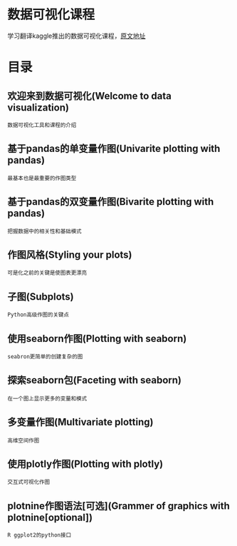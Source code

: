 # 数据可视化课程

学习翻译kaggle推出的数据可视化课程，[原文地址](./https://www.kaggle.com/learn/data-visualisation)

# 目录

## 欢迎来到数据可视化(Welcome to data visualization)
    数据可视化工具和课程的介绍
## 基于pandas的单变量作图(Univarite plotting with pandas)
    最基本也是最重要的作图类型
## 基于pandas的双变量作图(Bivarite plotting with pandas)
    把握数据中的相关性和基础模式
## 作图风格(Styling your plots)
    可是化之前的关键是使图表更漂亮
## 子图(Subplots)
    Python高级作图的关键点
## 使用seaborn作图(Plotting with seaborn)
    seabron更简单的创建复杂的图
## 探索seaborn包(Faceting with seaborn)
    在一个图上显示更多的变量和模式
## 多变量作图(Multivariate plotting)
    高维空间作图
## 使用plotly作图(Plotting with plotly)
    交互式可视化作图
## plotnine作图语法[可选](Grammer of graphics with plotnine[optional])
    R ggplot2的python接口
